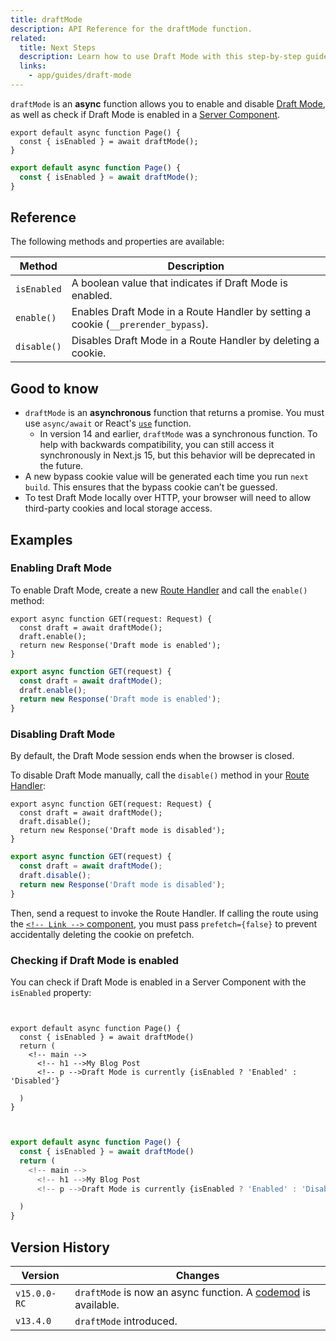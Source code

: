 ```yaml
---
title: draftMode
description: API Reference for the draftMode function.
related:
  title: Next Steps
  description: Learn how to use Draft Mode with this step-by-step guide.
  links:
    - app/guides/draft-mode
---
```


`draftMode` is an **async** function allows you to enable and disable [Draft Mode](/docs/app/guides/draft-mode), as well as check if Draft Mode is enabled in a [Server Component](/docs/app/getting-started/server-and-client-components).

```tsx filename="app/page.ts" switcher
export default async function Page() {
  const { isEnabled } = await draftMode();
}
```

```jsx filename="app/page.js" switcher
export default async function Page() {
  const { isEnabled } = await draftMode();
}
```

## Reference

The following methods and properties are available:

| Method      | Description                                                                       |
| ----------- | --------------------------------------------------------------------------------- |
| `isEnabled` | A boolean value that indicates if Draft Mode is enabled.                          |
| `enable()`  | Enables Draft Mode in a Route Handler by setting a cookie (`__prerender_bypass`). |
| `disable()` | Disables Draft Mode in a Route Handler by deleting a cookie.                      |

## Good to know

- `draftMode` is an **asynchronous** function that returns a promise. You must use `async/await` or React's [`use`](https://react.dev/reference/react/use) function.
  - In version 14 and earlier, `draftMode` was a synchronous function. To help with backwards compatibility, you can still access it synchronously in Next.js 15, but this behavior will be deprecated in the future.
- A new bypass cookie value will be generated each time you run `next build`. This ensures that the bypass cookie can’t be guessed.
- To test Draft Mode locally over HTTP, your browser will need to allow third-party cookies and local storage access.

## Examples

### Enabling Draft Mode

To enable Draft Mode, create a new [Route Handler](/docs/app/api-reference/file-conventions/route) and call the `enable()` method:

```tsx filename="app/draft/route.ts" switcher
export async function GET(request: Request) {
  const draft = await draftMode();
  draft.enable();
  return new Response('Draft mode is enabled');
}
```

```js filename="app/draft/route.js" switcher
export async function GET(request) {
  const draft = await draftMode();
  draft.enable();
  return new Response('Draft mode is enabled');
}
```

### Disabling Draft Mode

By default, the Draft Mode session ends when the browser is closed.

To disable Draft Mode manually, call the `disable()` method in your [Route Handler](/docs/app/api-reference/file-conventions/route):

```tsx filename="app/draft/route.ts" switcher
export async function GET(request: Request) {
  const draft = await draftMode();
  draft.disable();
  return new Response('Draft mode is disabled');
}
```

```js filename="app/draft/route.js" switcher
export async function GET(request) {
  const draft = await draftMode();
  draft.disable();
  return new Response('Draft mode is disabled');
}
```

Then, send a request to invoke the Route Handler. If calling the route using the [`<!-- Link -->` component](/docs/app/api-reference/components/link), you must pass `prefetch={false}` to prevent accidentally deleting the cookie on prefetch.

### Checking if Draft Mode is enabled

You can check if Draft Mode is enabled in a Server Component with the `isEnabled` property:

```tsx filename="app/page.ts" switcher


export default async function Page() {
  const { isEnabled } = await draftMode()
  return (
    <!-- main -->
      <!-- h1 -->My Blog Post
      <!-- p -->Draft Mode is currently {isEnabled ? 'Enabled' : 'Disabled'}

  )
}
```

```jsx filename="app/page.js" switcher


export default async function Page() {
  const { isEnabled } = await draftMode()
  return (
    <!-- main -->
      <!-- h1 -->My Blog Post
      <!-- p -->Draft Mode is currently {isEnabled ? 'Enabled' : 'Disabled'}

  )
}
```

## Version History

| Version      | Changes                                                                                                  |
| ------------ | -------------------------------------------------------------------------------------------------------- |
| `v15.0.0-RC` | `draftMode` is now an async function. A [codemod](/docs/app/guides/upgrading/codemods#150) is available. |
| `v13.4.0`    | `draftMode` introduced.                                                                                  |
